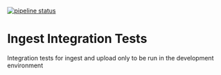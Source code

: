 [![pipeline status](https://allspark.dev.data.humancellatlas.org/aaclan-ebi/ingest-integration-tests/badges/staging/pipeline.svg)](https://allspark.dev.data.humancellatlas.org/aaclan-ebi/ingest-integration-tests/commits/staging)


# Ingest Integration Tests
Integration tests for ingest and upload only to be run in the development environment

